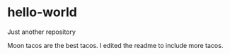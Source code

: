 # hello-world
Just another repository

Moon tacos are the best tacos.
I edited the readme to include more tacos.
